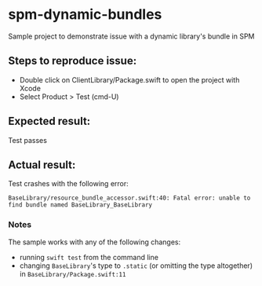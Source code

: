 # spm-dynamic-bundles
Sample project to demonstrate issue with a dynamic library's bundle in SPM

## Steps to reproduce issue:
- Double click on ClientLibrary/Package.swift to open the project with Xcode
- Select Product > Test (cmd-U)

## Expected result:
Test passes

## Actual result:
Test crashes with the following error:
```
BaseLibrary/resource_bundle_accessor.swift:40: Fatal error: unable to find bundle named BaseLibrary_BaseLibrary
```

### Notes
The sample works with any of the following changes:
- running `swift test` from the command line
- changing `BaseLibrary`'s type to `.static` (or omitting the type altogether) in `BaseLibrary/Package.swift:11`
